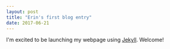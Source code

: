 ```yaml
---
layout: post
title: "Erin's first blog entry"
date: 2017-06-21
---
```

I'm excited to be launching my webpage using [Jekyll](http://jekyllrb.com). Welcome!
